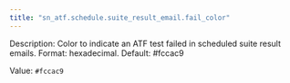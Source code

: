```yaml
---
title: "sn_atf.schedule.suite_result_email.fail_color"
---
```


Description: Color to indicate an ATF test failed in scheduled suite result emails. Format: hexadecimal. Default: #fccac9

Value: `#fccac9`